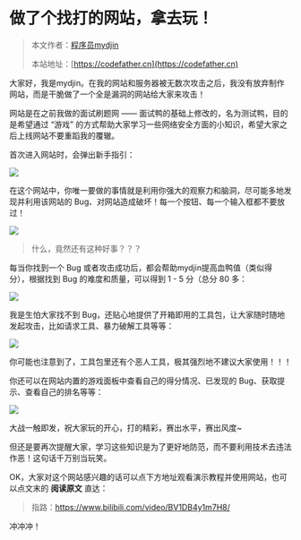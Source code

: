# 做了个找打的网站，拿去玩！

> 本文作者：[程序员mydjin](https://yuyuanweb.feishu.cn/wiki/Abldw5WkjidySxkKxU2cQdAtnah)
>
> 本站地址：[https://codefather.cn](https://codefather.cn)

大家好，我是mydjin。在我的网站和服务器被无数次攻击之后，我没有放弃制作网站，而是干脆做了一个全是漏洞的网站给大家来攻击！

网站是在之前我做的面试刷题网 —— 面试鸭的基础上修改的，名为测试鸭，目的是希望通过 “游戏” 的方式帮助大家学习一些网络安全方面的小知识，希望大家之后上线网站不要重蹈我的覆辙。

首次进入网站时，会弹出新手指引：

![](https://pic.yupi.icu/5563/202311081459926.png)

在这个网站中，你唯一要做的事情就是利用你强大的观察力和脑洞，尽可能多地发现并利用该网站的 Bug、对网站造成破坏！每一个按钮、每一个输入框都不要放过！

![](https://pic.yupi.icu/5563/202311081459908.png)

> 什么，竟然还有这种好事？？？

每当你找到一个 Bug 或者攻击成功后，都会帮助mydjin提高血鸭值（类似得分），根据找到 Bug 的难度和质量，可以得到 1 - 5 分（总分 80 多：

![](https://pic.yupi.icu/5563/202311081459945.png)

我是生怕大家找不到 Bug，还贴心地提供了开箱即用的工具包，让大家随时随地发起攻击，比如请求工具、暴力破解工具等等：

![](https://pic.yupi.icu/5563/202311081459940.png)

你可能也注意到了，工具包里还有个恶人工具，极其强烈地不建议大家使用！！！

你还可以在网站内置的游戏面板中查看自己的得分情况、已发现的 Bug、获取提示、查看自己的排名等等：

![](https://pic.yupi.icu/5563/202311081459961.png)

大战一触即发，祝大家玩的开心，打的精彩，赛出水平，赛出风度~

但还是要再次提醒大家，学习这些知识是为了更好地防范，而不要利用技术去违法作恶！这句话千万别当玩笑。

OK，大家对这个网站感兴趣的话可以点下方地址观看演示教程并使用网站，也可以点文末的 **阅读原文** 直达：

> 指路：https://www.bilibili.com/video/BV1DB4y1m7H8/

冲冲冲！
